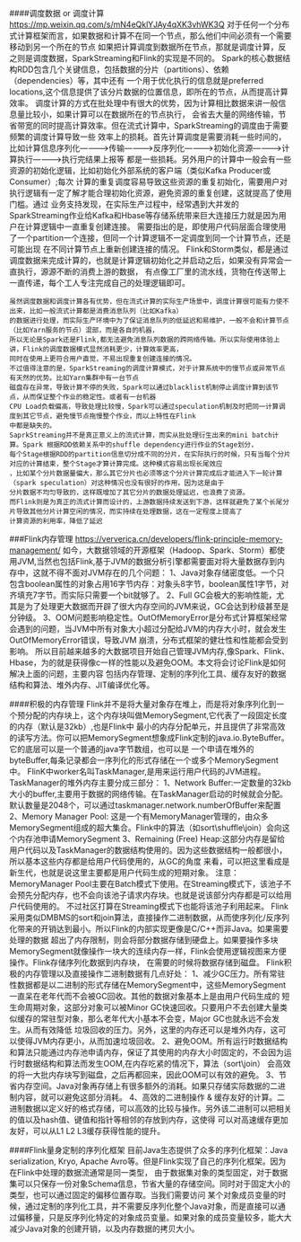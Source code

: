 ####调度数据 or 调度计算
    https://mp.weixin.qq.com/s/mN4eQklYJAy4qXK3vhWK3Q
    对于任何一个分布式计算框架而言，如果数据和计算不在同一个节点，那么他们中间必须有一个需要移动到另一个所在的节点
    如果把计算调度到数据所在节点，那就是调度计算，反之则是调度数据，SparkStreaming和Flink的实现是不同的。
    Spark的核心数据结构RDD包含几个关键信息，包括数据的分片（partitions）、依赖（dependencies）等，其中还有
    一个用于优化执行的信息就是preferred locations,这个信息提供了该分片数据的位置信息，即所在的节点，从而提高计算
    效率。
    调度计算的方式在批处理中有很大的优势，因为计算相比数据来讲一般信息量比较小，如果计算可以在数据所在的节点执行，
    会省去大量的网络传输，节省带宽的同时提高计算效率。但在流式计算中，SparkStreaming的调度由于需要频繁的调度计算导致一些
    效率上的损耗。首先计算调度是需要消耗一些时间的，比如计算信息序列化————>传输————>反序列化————>初始化资源————>计算执行————>执行完结果上报等
    都是一些损耗。另外用户的计算中一般会有一些资源的初始化逻辑，比如初始化外部系统的客户端（类似Kafka Producer或Consumer）;每次
    计算的重复调度容易导致这些资源的重复初始化，需要用户对执行逻辑有一定了解才能合理初始化资源，避免资源的重复创建，这就提高了使用门槛。通过
    业务支持发现，在实际生产过程中，经常遇到大并发的SparkStreaming作业给Kafka和Hbase等存储系统带来巨大连接压力就是因为用户在计算逻辑中一直重复创建连接。
    需要指出的是，即使用户代码层面合理使用了一个partition一个连接，但同一个计算逻辑不一定调度到同一个计算节点，还是可能出现
    在不同计算节点上重新创建连接的情况。
    Flink和Storm类似，都是通过调度数据来完成计算的，也就是计算逻辑初始化之并启动之后，如果没有异常会一直执行，源源不断的消费上游的数据，
    有点像工厂里的流水线，货物在传送带上一直传递，每个工人专注完成自己的处理逻辑即可。
    
    虽然调度数据和调度计算各有优势，但在流式计算的实际生产场景中，调度计算很可能有力使不出来，比如一般流式计算都是消费消息队列（比如Kafka）
    的数据进行处理，而实际生产环境中为了保证消息队列的低延迟和易维护，一般不会和计算节点（比如Yarn服务的节点）混部，而是各自的机器，
    所以无论是Spark还是Flink,都无法避免消息队列数据的跨网络传输。所以实际使用体验上讲，Flink的调度数据模式显然消耗更少，计算效率更高，
    同时在使用上更符合用户直觉，不易出现重复创建连接的情况。
    不过值得注意的是，SparkStreaming的调度计算模式，对于计算系统中的慢节点或异常节点有天然的优势。比如Yarn集群中有一台节点
    磁盘存在异常，导致计算不停的失败，Spark可以通过blacklist机制停止调度计算到该节点，从而保证整个作业的稳定性。或者有一台机器
    CPU Load负载偏高，导致处理比较慢，Spark可以通过speculation机制及时把同一计算调度到其它节点，避免慢节点拖慢整个作业，而以上特性在Flink
    中都是缺失的。
    SaprkStreaming并不是真正意义上的流式计算，而实从批处理衍生出来的mini batch计算。Spark 根据RDD依赖关系中的shuffle dependency进行作业的Stage划分，
    每个Stage根据RDD的partition信息切分成不同的分片，在实际执行的时候，只有当每个分片对应的计算结束，整个Stage才算计算完成。这种模式容易出现长尾效应
    ，比如某个分片数据量偏大，那么其它分片也必须等这个分片计算完成后才能进入下一轮计算（spark speculation）对这种情况也没有很好的作用，因为这是由于
    分片数据不均匀导致的，这样既增加了其它分片的数据处理延迟，也浪费了资源。
    而Flink则是为真正的流式计算而设计的，上游数据持续发送到下游，这样就避免了某个长尾分片导致其他分片计算空闲的情况，而实持续在处理数据，这在一定程度上提高了
    计算资源的利用率，降低了延迟
    
    
    
###Flink内存管理
    https://ververica.cn/developers/flink-principle-memory-management/
    如今，大数据领域的开源框架（Hadoop、Spark、Storm）都使用JVM,当然也包括Flink,基于JVM的数据分析引擎都需要面对将大量数据存到内存中，这就不得不面对JVM存在的几个问题：
    1、Java对象存储密度低。一个只包含boolean属性的对象占用16字节内存：对象头8字节，boolean属性1字节，对齐填充7字节。而实际只需要一个bit就够了。
    2、Full GC会极大的影响性能，尤其是为了处理更大数据而开辟了很大内存空间的JVM来说，GC会达到秒级甚至是分钟级。
    3、OOM问题影响稳定性。OutOfMemoryError是分布式计算框架经常会遇到的问题，当JVM中所有对象大小超过分配给JVM的内存大小时，就会发生OutOfMemoryError错误，导致JVM
    崩溃，分布式框架的健壮性和性能都会受到影响。
    所以目前越来越多的大数据项目开始自己管理JVM内存,像Spark、Flink、Hbase，为的就是获得像c一样的性能以及避免OOM。本文将会讨论Flink是如何解决上面的问题，主要内容
    包括内存管理、定制的序列化工具、缓存友好的数据结构和算法、堆外内存、JIT编译优化等。

####积极的内存管理
    Flink并不是将大量对象存在堆上，而是将对象序列化到一个预分配的内存块上，这个内存块叫做MemorySegment,它代表了一段固定长度的内存（默认是32kb）,也是Flink中
    最小的内存分配单元，并且提供了非常高效的读写方法。你可以把MemorySegment想象成Flink定制的java.io.ByteBuffer。它的底层可以是一个普通的java字节数组，也可以是
    一个申请在堆外的byteBuffer,每条记录都会一序列化的形式存储在一个或多个MemorySegment中。
    FlinK中worker名叫TaskManager,是用来运行用户代码的JVM进程。TaskManager的堆外内存主要分成三部分：
    1、Network Buffer:一定数量的32kb大小的buffer,主要用于数据的网络传输。在TaskManager启动的时候就会分配。默认数量是2048个，可以通过taskmanager.network.numberOfBuffer来配置
    2、Memory Manager Pool: 这是一个有MemoryManager管理的，由众多MemorySegment组成的超大集合。Flink中的算法（如sort\shuffle\join）会向这个内存池申请MemorySegment
    3、Remaining (Free) Heap:这部分内存是留给用户代码以及TaskManager的数据结构使用的。因为这些数据结构一般都很小，所以基本这些内存都是给用户代码使用的，从GC的角度
    来看，可以把这里看成是新生代，也就是说这里主要都是用户代码生成的短期对象。
    注意：MemoryManager Pool主要在Batch模式下使用。在Streaming模式下，该池子不会预先分配内存，也不会向该池子请求内存块。也就是说该部分内存都是可以给用户代码使用的。
    不过社区打算在Streaming模式下也能将该池子利用起来。
    Flink采用类似DMBMS的sort和join算法，直接操作二进制数据，从而使序列化/反序列化带来的开销达到最小。所以Flink的内部实现更像是C/C++而非Java。如果需要处理的数据
    超出了内存限制，则会将部分数据存储到硬盘上。如果要操作多块MemorySegment就像操作一块大的连续内存一样，Flink会使用逻辑视图来方便操作。Flink存储序列化数据到内存块，
    在需要的时候将数据存储到磁盘。
    Flink积极的内存管理以及直接操作二进制数据有几点好处：
    1、减少GC压力。所有常驻性数据都是以二进制的形式存储在MemorySegment中，这些MemorySegment一直呆在老年代而不会被GC回收。其他的数据对象基本上是由用户代码生成的
    短生命周期对象，这部分对象可以被Minor GC快速回收。只要用户不去创建大量类似缓存的常驻型对象，那么老年代大小基本不会变，Major GC也就永远不会发生。从而有效降低
    垃圾回收的压力。另外，这里的内存还可以是堆外内存，这可以使得JVM内存更小，从而加速垃圾回收。
    2、避免OOM。所有运行时数据结构和算法只能通过内存池申请内存，保证了其使用的内存大小时固定的，不会因为运行时数据结构和算法而发生OOM,在内存吃紧的情况下，算法（sort\join）
    会高效的将一大批内存块写到磁盘，之后再都回来，因此OOM可以有效的避免。
    3、节省内存空间。Java对象再存储上有很多额外的消耗。如果只存储实际数据的二进制内容，就可以避免这部分消耗。
    4、高效的二进制操作 & 缓存友好的计算。二进制数据以定义好的格式存储，可以高效的比较与操作。另外该二进制可以把相关的值以及hash值、键值和指针等相邻的存放到内存，这使得
    可以对高速缓存更加友好，可以从L1 L2 L3缓存获得性能的提升。
    
    
####Flink量身定制的序列化框架
    目前Java生态提供了众多的序列化框架：Java serialization, Kryo, Apache Avro等。但是Flink实现了自己的序列化框架。因为在Flink中处理的数据流通常是同一类型，
    由于数据集对象的类型固定，对于数据集可以只保存一份对象Schema信息，节省大量的存储空间。同时对于固定大小的类型，也可以通过固定的偏移位置存取。当我们需要访问
    某个对象成员变量的时候，通过定制的序列化工具，并不需要反序列化整个Java对象，而是直接可以通过偏移量，只是反序列化特定的对象成员变量。如果对象的成员变量较多，能大大
    减少Java对象的创建开销，以及内存数据的拷贝大小。
    
    
    
    
    
    
    
    
    
    
    
    
    
    
    
    
    
    
    
    
    
    
    
    
    